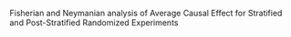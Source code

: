 Fisherian and Neymanian analysis of Average Causal Effect for Stratified and Post-Stratified Randomized Experiments

